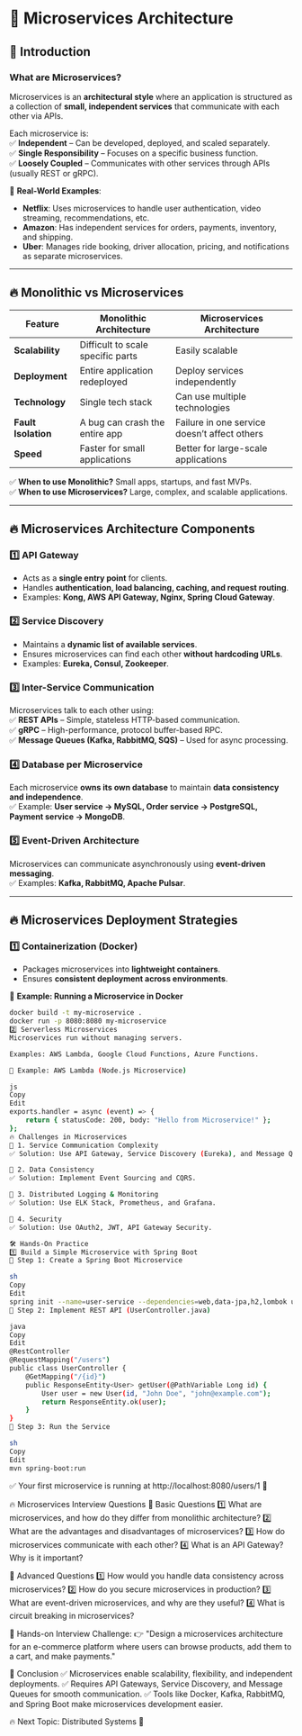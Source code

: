 # 📌 Microservices Architecture  

## 🚀 Introduction  

### **What are Microservices?**  
Microservices is an **architectural style** where an application is structured as a collection of **small, independent services** that communicate with each other via APIs.  

Each microservice is:  
✅ **Independent** – Can be developed, deployed, and scaled separately.  
✅ **Single Responsibility** – Focuses on a specific business function.  
✅ **Loosely Coupled** – Communicates with other services through APIs (usually REST or gRPC).  

📌 **Real-World Examples**:  
- **Netflix**: Uses microservices to handle user authentication, video streaming, recommendations, etc.  
- **Amazon**: Has independent services for orders, payments, inventory, and shipping.  
- **Uber**: Manages ride booking, driver allocation, pricing, and notifications as separate microservices.  

---

## 🔥 **Monolithic vs Microservices**  

| Feature | Monolithic Architecture | Microservices Architecture |
|---------|----------------------|----------------------|
| **Scalability** | Difficult to scale specific parts | Easily scalable |
| **Deployment** | Entire application redeployed | Deploy services independently |
| **Technology** | Single tech stack | Can use multiple technologies |
| **Fault Isolation** | A bug can crash the entire app | Failure in one service doesn’t affect others |
| **Speed** | Faster for small applications | Better for large-scale applications |

✅ **When to use Monolithic?** Small apps, startups, and fast MVPs.  
✅ **When to use Microservices?** Large, complex, and scalable applications.  

---

## 🔥 **Microservices Architecture Components**  

### 1️⃣ **API Gateway**  
- Acts as a **single entry point** for clients.  
- Handles **authentication, load balancing, caching, and request routing**.  
- Examples: **Kong, AWS API Gateway, Nginx, Spring Cloud Gateway**.  

### 2️⃣ **Service Discovery**  
- Maintains a **dynamic list of available services**.  
- Ensures microservices can find each other **without hardcoding URLs**.  
- Examples: **Eureka, Consul, Zookeeper**.  

### 3️⃣ **Inter-Service Communication**  
Microservices talk to each other using:  
✅ **REST APIs** – Simple, stateless HTTP-based communication.  
✅ **gRPC** – High-performance, protocol buffer-based RPC.  
✅ **Message Queues (Kafka, RabbitMQ, SQS)** – Used for async processing.  

### 4️⃣ **Database per Microservice**  
Each microservice **owns its own database** to maintain **data consistency and independence**.  
✅ Example: **User service → MySQL, Order service → PostgreSQL, Payment service → MongoDB**.  

### 5️⃣ **Event-Driven Architecture**  
Microservices can communicate asynchronously using **event-driven messaging**.  
✅ Examples: **Kafka, RabbitMQ, Apache Pulsar**.  

---

## 🔥 **Microservices Deployment Strategies**  

### 1️⃣ **Containerization (Docker)**  
- Packages microservices into **lightweight containers**.  
- Ensures **consistent deployment across environments**.  

📌 **Example: Running a Microservice in Docker**  
```sh
docker build -t my-microservice .
docker run -p 8080:8080 my-microservice
2️⃣ Serverless Microservices
Microservices run without managing servers.

Examples: AWS Lambda, Google Cloud Functions, Azure Functions.

📌 Example: AWS Lambda (Node.js Microservice)

js
Copy
Edit
exports.handler = async (event) => {
    return { statusCode: 200, body: "Hello from Microservice!" };
};
🔥 Challenges in Microservices
🚧 1. Service Communication Complexity
✅ Solution: Use API Gateway, Service Discovery (Eureka), and Message Queues.

🚧 2. Data Consistency
✅ Solution: Implement Event Sourcing and CQRS.

🚧 3. Distributed Logging & Monitoring
✅ Solution: Use ELK Stack, Prometheus, and Grafana.

🚧 4. Security
✅ Solution: Use OAuth2, JWT, API Gateway Security.

🛠️ Hands-On Practice
1️⃣ Build a Simple Microservice with Spring Boot
📌 Step 1: Create a Spring Boot Microservice

sh
Copy
Edit
spring init --name=user-service --dependencies=web,data-jpa,h2,lombok user-service
📌 Step 2: Implement REST API (UserController.java)

java
Copy
Edit
@RestController
@RequestMapping("/users")
public class UserController {
    @GetMapping("/{id}")
    public ResponseEntity<User> getUser(@PathVariable Long id) {
        User user = new User(id, "John Doe", "john@example.com");
        return ResponseEntity.ok(user);
    }
}
📌 Step 3: Run the Service

sh
Copy
Edit
mvn spring-boot:run
```
✅ Your first microservice is running at http://localhost:8080/users/1 🚀

🔥 Microservices Interview Questions
📌 Basic Questions
1️⃣ What are microservices, and how do they differ from monolithic architecture?
2️⃣ What are the advantages and disadvantages of microservices?
3️⃣ How do microservices communicate with each other?
4️⃣ What is an API Gateway? Why is it important?

📌 Advanced Questions
1️⃣ How would you handle data consistency across microservices?
2️⃣ How do you secure microservices in production?
3️⃣ What are event-driven microservices, and why are they useful?
4️⃣ What is circuit breaking in microservices?

📌 Hands-on Interview Challenge:
👉 "Design a microservices architecture for an e-commerce platform where users can browse products, add them to a cart, and make payments."

🎯 Conclusion
✅ Microservices enable scalability, flexibility, and independent deployments.
✅ Requires API Gateways, Service Discovery, and Message Queues for smooth communication.
✅ Tools like Docker, Kafka, RabbitMQ, and Spring Boot make microservices development easier.

🔥 Next Topic: Distributed Systems 🚀

